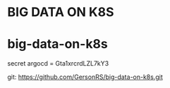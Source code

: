 # BIG DATA ON K8S 
# big-data-on-k8s

secret argocd = Gta1xrcrdLZL7kY3

git: https://github.com/GersonRS/big-data-on-k8s.git
